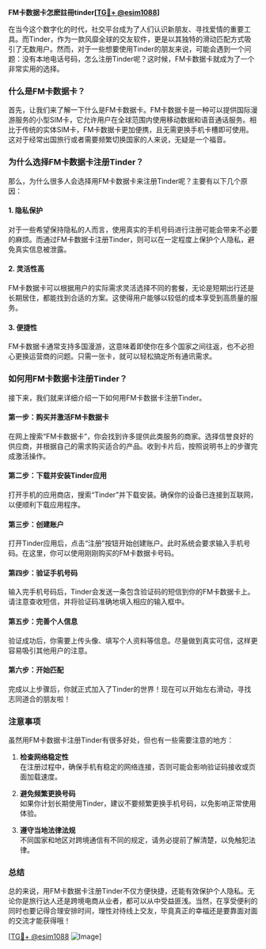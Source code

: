**FM卡数据卡怎麽註冊tinder[[TG💪+ @esim1088](https://t.me/s/esim1088)]**

在当今这个数字化的时代，社交平台成为了人们认识新朋友、寻找爱情的重要工具。而Tinder，作为一款风靡全球的交友软件，更是以其独特的滑动匹配方式吸引了无数用户。然而，对于一些想要使用Tinder的朋友来说，可能会遇到一个问题：没有本地电话号码，怎么注册Tinder呢？这时候，FM卡数据卡就成为了一个非常实用的选择。

### 什么是FM卡数据卡？

首先，让我们来了解一下什么是FM卡数据卡。FM卡数据卡是一种可以提供国际漫游服务的小型SIM卡，它允许用户在全球范围内使用移动数据和语音通话服务。相比于传统的实体SIM卡，FM卡数据卡更加便携，且无需更换手机卡槽即可使用。这对于经常出国旅行或者需要频繁切换国家的人来说，无疑是一个福音。

### 为什么选择FM卡数据卡注册Tinder？

那么，为什么很多人会选择用FM卡数据卡来注册Tinder呢？主要有以下几个原因：

#### 1. **隐私保护**
   对于一些希望保持隐私的人而言，使用真实的手机号码进行注册可能会带来不必要的麻烦。而通过FM卡数据卡注册Tinder，则可以在一定程度上保护个人隐私，避免真实信息被泄露。

#### 2. **灵活性高**
   FM卡数据卡可以根据用户的实际需求灵活选择不同的套餐，无论是短期出行还是长期居住，都能找到合适的方案。这使得用户能够以较低的成本享受到高质量的服务。

#### 3. **便捷性**
   FM卡数据卡通常支持多国漫游，这意味着即使你在多个国家之间往返，也不必担心更换运营商的问题。只需一张卡，就可以轻松搞定所有通讯需求。

### 如何用FM卡数据卡注册Tinder？

接下来，我们就来详细介绍一下如何用FM卡数据卡注册Tinder。

#### 第一步：购买并激活FM卡数据卡
   在网上搜索“FM卡数据卡”，你会找到许多提供此类服务的商家。选择信誉良好的供应商，并根据自己的需求购买适合的产品。收到卡片后，按照说明书上的步骤完成激活操作。

#### 第二步：下载并安装Tinder应用
   打开手机的应用商店，搜索“Tinder”并下载安装。确保你的设备已连接到互联网，以便顺利下载应用程序。

#### 第三步：创建账户
   打开Tinder应用后，点击“注册”按钮开始创建账户。此时系统会要求输入手机号码。在这里，你可以使用刚刚购买的FM卡数据卡号码。

#### 第四步：验证手机号码
   输入完手机号码后，Tinder会发送一条包含验证码的短信到你的FM卡数据卡上。请注意查收短信，并将验证码准确地填入相应的输入框中。

#### 第五步：完善个人信息
   验证成功后，你需要上传头像、填写个人资料等信息。尽量做到真实可信，这样更容易吸引其他用户的注意。

#### 第六步：开始匹配
   完成以上步骤后，你就正式加入了Tinder的世界！现在可以开始左右滑动，寻找志同道合的朋友啦！

### 注意事项

虽然用FM卡数据卡注册Tinder有很多好处，但也有一些需要注意的地方：

1. **检查网络稳定性**  
   在注册过程中，确保手机有稳定的网络连接，否则可能会影响验证码接收或页面加载速度。
   
2. **避免频繁更换号码**  
   如果你计划长期使用Tinder，建议不要频繁更换手机号码，以免影响正常使用体验。

3. **遵守当地法律法规**  
   不同国家和地区对跨境通信有不同的规定，请务必提前了解清楚，以免触犯法律。

### 总结

总的来说，用FM卡数据卡注册Tinder不仅方便快捷，还能有效保护个人隐私。无论你是旅行达人还是跨境电商从业者，都可以从中受益匪浅。当然，在享受便利的同时也要记得合理安排时间，理性对待线上交友，毕竟真正的幸福还是要靠面对面的交流才能获得哦！

[[TG💪+ @esim1088](https://t.me/s/esim1088) ![Image](https://i.postimg.cc/4NQfJmqS/Snipaste-2025-05-13-00-14-12.png)]